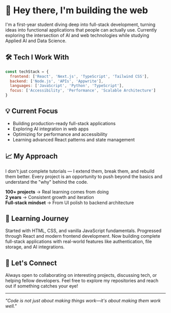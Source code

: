 # 👋 Hey there, I'm building the web

I'm a first-year student diving deep into full-stack development, turning ideas into functional applications that people can actually use. Currently exploring the intersection of AI and web technologies while studying Applied AI and Data Science.

## 🛠️ Tech I Work With

```javascript
const techStack = {
  frontend: ['React', 'Next.js', 'TypeScript', 'Tailwind CSS'],
  backend: ['Node.js', 'APIs', 'Appwrite'],
  languages: ['JavaScript', 'Python', 'TypeScript'],
  focus: ['Accessibility', 'Performance', 'Scalable Architecture']
}
```

## 💡 Current Focus

- Building production-ready full-stack applications
- Exploring AI integration in web apps
- Optimizing for performance and accessibility
- Learning advanced React patterns and state management

## 📈 My Approach

I don't just complete tutorials — I extend them, break them, and rebuild them better. Every project is an opportunity to push beyond the basics and understand the "why" behind the code.

**100+ projects** → Real learning comes from doing  
**2 years** → Consistent growth and iteration  
**Full-stack mindset** → From UI polish to backend architecture

## 🌱 Learning Journey

Started with HTML, CSS, and vanilla JavaScript fundamentals. Progressed through React and modern frontend development. Now building complete full-stack applications with real-world features like authentication, file storage, and AI integrations.

## 🤝 Let's Connect

Always open to collaborating on interesting projects, discussing tech, or helping fellow developers. Feel free to explore my repositories and reach out if something catches your eye!

---

*"Code is not just about making things work—it's about making them work well."*
